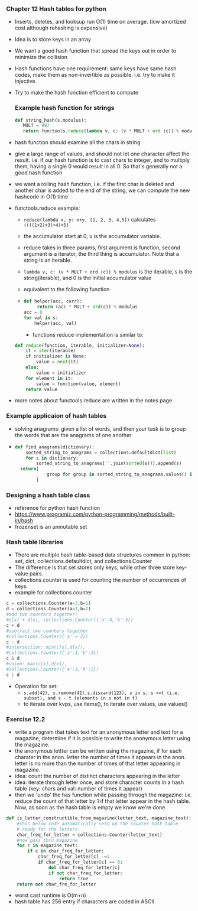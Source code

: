 ### Chapter 12 Hash tables for python

- Inserts, deletes, and looksup run O(1) time on average. (low amortized cost although rehashing is expensive)

- Idea is to store keys in an array

- We want a good hash function that spread the keys out in order to minimize the collision 

- Hash functions have one requirement: same keys have same hash codes, make them as non-invertible as possible. i.e. try to make it injective

- Try to make the hash function efficient to compute



  ### Example hash function for strings

   ```python
  def string_hash(s,modulus):
      MULT = 997
      return functools.reduce(lambda v, c: (v * MULT + ord (c)) % modulus, s, 0)
   ```

- hash function should examine all the chars in string

- give a large range of values, and should not let one character affect the result. i.e. if our hash function is to cast chars to integer, and to multiply them, having a single 0 would result in all 0. So that's generally not a good hash function

- we want a rolling hash function, i.e. if the first char is deleted and another char is added to the end of the string, we can compute the new hashcode in O(1) time

- functools.reduce example:

  - `reduce(lambda x, y: x+y, [1, 2, 3, 4,5])` calculates `((((1+2)+3)+4)+5)`

  - the accumulator start at 0, v is the accumulator variable. 

  - reduce takes in three params, first argument is function, second argument is a iterator, the third thing is accumulator. Note that a string is an iterable.

  - `lambda v, c: (v * MULT + ord (c)) % modulus` is the iterable, s is the string(iterable), and 0 is the initial accumulator value

  - equivalent to the following function

  - ```python
    def helper(acc, curr):
         return (acc * MULT + ord(c)) % modulus
    acc = 0
    for val in s:
        helper(acc, val)
    ```

    - functions reduce implementation is similar to:

  ```python
  def reduce(function, iterable, initializer=None):
      it = iter(iterable)
      if initializer is None:
          value = next(it)
      else:
          value = initializer
      for element in it:
          value = function(value, element)
      return value
  ```


- more notes about functools.reduce are written in the notes page

### Example applicaion of hash tables

- solving anagrams: given a list of words, and then your task is to group the words that are the anagrams of one another

- ```python
  def find_anagrams(dictionary):
      sorted_string_to_anagrams = collections.defaultdict(list)
      for s in dictionary:
          sorted_string_to_anagrams[''.join(sorted(s))].append(s)
  	return[
              group for group in sorted_string_to_anagrams.values() if len(group) >=2
          ]
  
  ```

### Designing a hash table class

- reference for python hash function
- https://www.programiz.com/python-programming/methods/built-in/hash
- frozenset is an unmutable set

### Hash table libraries

- There are multiple hash table-based data structures common in python: set, dict, collections.defaultdict, and collections.Counter
- The difference is that set stores only keys, while other three store key-value pairs.
- collections.counter is used for counting the number of occurrences of keys.
- example for collections.counter 

```python
c = collections.Counter(a=3,b=1)
d = collections.Counter(a=1,b=2)
#add two counters together: 
#c[x] + d[x], collections.Counter({'a':4,'b':3})
c + d
#subtract two counters together
#collections.Counter({'a' = 2})
c - d
#intersection: min(c[x],d[x]), 
#collections.Counter({'a':1,'b':1})
c & d
#union: max(c[x],d[x]),
#collections.Counter({'a':3,'b':2})
c | d
```

- Operation for set:
  - `s.add(42), s.remove(42),s.discard(123), x in s, s <=t (i.e. subset), and s - t (elements in s not in t)`
  - to iterate over kvps, use items(), to iterate over values, use values()



### Exercise 12.2

- write a program that takes text for an anonymous letter and text for a magazine, determine if it is possible to write the anonymous letter using the magazine. 
- the anonymous lettter can be written using the magazine, if for each charater in the anon. letter the number of times it appears in the anon. letter is no more than the number of times of that letter appearing in magazine.
- idea: count the number of distinct characters appearing in the letter
- idea: iterate through letter once, and store character counts in a hash table (key: chars and val: number of times it appear)
- then we 'undo' the has function while passing through the magazine: i.e. reduce the count of that letter by 1 if that letter appear in the hash table. Now, as soon as the hash table is empty we know we're done

```python
def is_letter_constructible_from_magazine(letter_text, magazine_text):
    #this below code automatically sets up the counter hash table
    # ready for the letters
    char_freq_for_letter = collections.Counter(letter_text)
    #now pass thru magazine
    for c in magazine_text:
        if c in char_freq_for_letter:
            char_freq_for_letter[c] -=1
            if char_freq_for_letter[c] == 0:
                del char_freq_for_letter[c]
                if not char_freq_for_letter:
                    return True
    return not char_fre_for_letter
```

- worst cast runtime is O(m+n)
- hash table has 256 entry if characters are coded in ASCII
